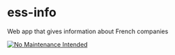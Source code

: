 # ess-info

Web app that gives information about French companies

[![No Maintenance Intended](http://unmaintained.tech/badge.svg)](http://unmaintained.tech/)
